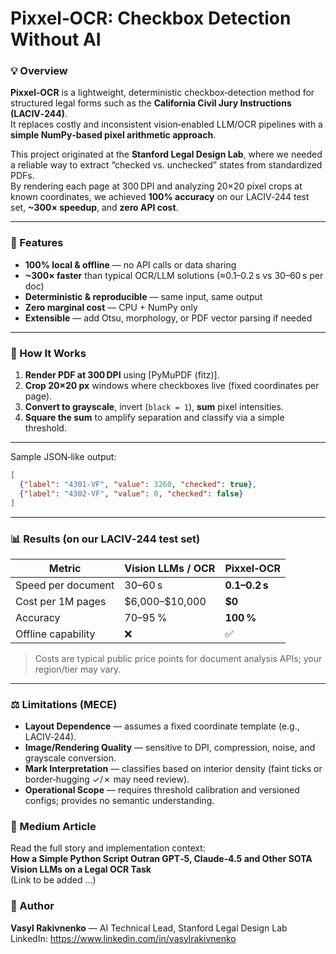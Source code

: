 # Pixxel‑OCR: Checkbox Detection Without AI

### 💡 Overview
**Pixxel‑OCR** is a lightweight, deterministic checkbox‑detection method for structured legal forms such as the **California Civil Jury Instructions (LACIV‑244)**.  
It replaces costly and inconsistent vision‑enabled LLM/OCR pipelines with a **simple NumPy‑based pixel arithmetic approach**.

This project originated at the **Stanford Legal Design Lab**, where we needed a reliable way to extract “checked vs. unchecked” states from standardized PDFs.  
By rendering each page at 300 DPI and analyzing 20×20 pixel crops at known coordinates, we achieved **100% accuracy** on our LACIV‑244 test set, **~300× speedup**, and **zero API cost**.

---

### 🚀 Features
- **100% local & offline** — no API calls or data sharing
- **~300× faster** than typical OCR/LLM solutions (≈0.1–0.2 s vs 30–60 s per doc)
- **Deterministic & reproducible** — same input, same output
- **Zero marginal cost** — CPU + NumPy only
- **Extensible** — add Otsu, morphology, or PDF vector parsing if needed

---

### 🧠 How It Works
1. **Render PDF at 300 DPI** using [PyMuPDF (fitz)].
2. **Crop 20×20 px** windows where checkboxes live (fixed coordinates per page).
3. **Convert to grayscale**, invert (`black = 1`), **sum** pixel intensities.
4. **Square the sum** to amplify separation and classify via a simple threshold.


---


Sample JSON‑like output:
```json
[
  {"label": "4301-VF", "value": 3260, "checked": true},
  {"label": "4302-VF", "value": 0, "checked": false}
]
```

---

### 📊 Results (on our LACIV‑244 test set)
| Metric              | Vision LLMs / OCR      | Pixxel‑OCR         |
|---------------------|------------------------|--------------------|
| Speed per document  | 30–60 s                | **0.1–0.2 s**      |
| Cost per 1M pages   | \$6,000–\$10,000       | **\$0**            |
| Accuracy            | 70–95 %                | **100 %**          |
| Offline capability  | ❌                     | ✅                 |

> Costs are typical public price points for document analysis APIs; your region/tier may vary.

---

### ⚖️ Limitations (MECE)
- **Layout Dependence** — assumes a fixed coordinate template (e.g., LACIV‑244).  
- **Image/Rendering Quality** — sensitive to DPI, compression, noise, and grayscale conversion.  
- **Mark Interpretation** — classifies based on interior density (faint ticks or border‑hugging ✓/✗ may need review).  
- **Operational Scope** — requires threshold calibration and versioned configs; provides no semantic understanding.


### 🔗 Medium Article
Read the full story and implementation context:  
**How a Simple Python Script Outran GPT‑5, Claude‑4.5 and Other SOTA Vision LLMs on a Legal OCR Task**  
(Link to be added ...)


### 👤 Author
**Vasyl Rakivnenko** — AI Technical Lead, Stanford Legal Design Lab  
LinkedIn: https://www.linkedin.com/in/vasylrakivnenko